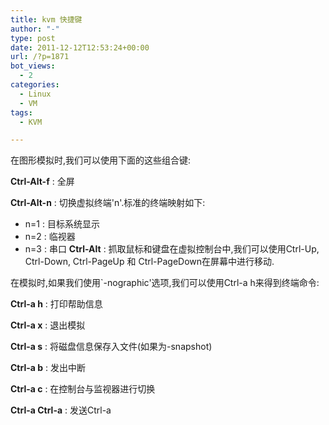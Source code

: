 ```yaml
---
title: kvm 快捷键
author: "-"
type: post
date: 2011-12-12T12:53:24+00:00
url: /?p=1871
bot_views:
  - 2
categories:
  - Linux
  - VM
tags:
  - KVM

---
```

在图形模拟时,我们可以使用下面的这些组合键:

**Ctrl-Alt-f**
:   全屏

**Ctrl-Alt-n**
:   切换虚拟终端'n'.标准的终端映射如下:

  * n=1 : 目标系统显示
  * n=2 : 临视器
  * n=3 : 串口 
    **Ctrl-Alt**
    :   抓取鼠标和键盘在虚拟控制台中,我们可以使用Ctrl-Up, Ctrl-Down, Ctrl-PageUp 和 Ctrl-PageDown在屏幕中进行移动. 

在模拟时,如果我们使用\`-nographic'选项,我们可以使用Ctrl-a h来得到终端命令:

**Ctrl-a h**
:   打印帮助信息

**Ctrl-a x**
:   退出模拟

**Ctrl-a s**
:   将磁盘信息保存入文件(如果为-snapshot)

**Ctrl-a b**
:   发出中断

**Ctrl-a c**
:   在控制台与监视器进行切换

**Ctrl-a Ctrl-a**
:   发送Ctrl-a